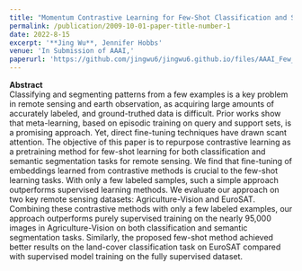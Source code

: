```yaml
---
title: "Momentum Contrastive Learning for Few-Shot Classification and Segmentation in Remote Sensing"
permalink: /publication/2009-10-01-paper-title-number-1
date: 2022-8-15
excerpt: '**Jing Wu**, Jennifer Hobbs'
venue: 'In Submission of AAAI,'
paperurl: 'https://github.com/jingwu6/jingwu6.github.io/files/AAAI_Few_Shot.pdf'
---
```


**Abstract** \
Classifying and segmenting patterns from a few examples is a key problem in remote sensing and earth observation, as acquiring large amounts of accurately labeled, and ground-truthed data is difficult. Prior works show that meta-learning, based on episodic training on query and support sets, is a promising approach. Yet, direct fine-tuning techniques have drawn scant attention. The objective of this paper is to repurpose contrastive learning as a pretraining method for few-shot learning for both classification and semantic segmentation tasks for remote sensing. We find that fine-tuning of embeddings learned from contrastive methods is crucial to the few-shot learning tasks. With only a few labeled samples, such a simple approach outperforms supervised learning methods. We evaluate our approach on two key remote sensing datasets: Agriculture-Vision and EuroSAT. Combining these contrastive methods with only a few labeled examples, our approach outperforms purely supervised training on the nearly 95,000 images in Agriculture-Vision on both classification and semantic segmentation tasks. Similarly, the proposed few-shot method achieved better results on the land-cover classification task on EuroSAT compared with supervised model training on the fully supervised dataset.
